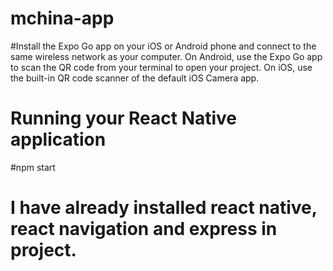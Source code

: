 # mchina-app

#Install the Expo Go app on your iOS or Android phone and connect to the same wireless network as your computer. On Android, use the Expo Go app to scan the QR code from your terminal to open your project. On iOS, use the built-in QR code scanner of the default iOS Camera app.

# Running your React Native application
  #npm start
  
# I have already installed react native, react navigation and express in project.  
